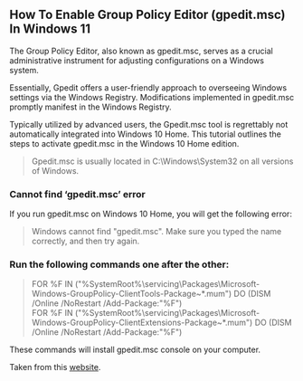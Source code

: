 ## How To Enable Group Policy Editor (gpedit.msc) In Windows 11  

The Group Policy Editor, also known as gpedit.msc, serves as a crucial administrative instrument for adjusting configurations on a Windows system.

Essentially, Gpedit offers a user-friendly approach to overseeing Windows settings via the Windows Registry. Modifications implemented in gpedit.msc promptly manifest in the Windows Registry.

Typically utilized by advanced users, the Gpedit.msc tool is regrettably not automatically integrated into Windows 10 Home. This tutorial outlines the steps to activate gpedit.msc in the Windows 10 Home edition.  

> Gpedit.msc is usually located in C:\Windows\System32 on all versions of Windows.  

### Cannot find ‘gpedit.msc’ error  

If you run gpedit.msc on Windows 10 Home, you will get the following error:

> Windows cannot find "gpedit.msc". Make sure you typed the name correctly, and then try again. 

### Run the following commands one after the other:

> FOR %F IN ("%SystemRoot%\servicing\Packages\Microsoft-Windows-GroupPolicy-ClientTools-Package~*.mum") DO (DISM /Online /NoRestart /Add-Package:"%F")  
> FOR %F IN ("%SystemRoot%\servicing\Packages\Microsoft-Windows-GroupPolicy-ClientExtensions-Package~*.mum") DO (DISM /Online /NoRestart /Add-Package:"%F")

These commands will install gpedit.msc console on your computer.

Taken from this [website](https://www.itechtics.com/enable-gpedit-windows-10-home/).